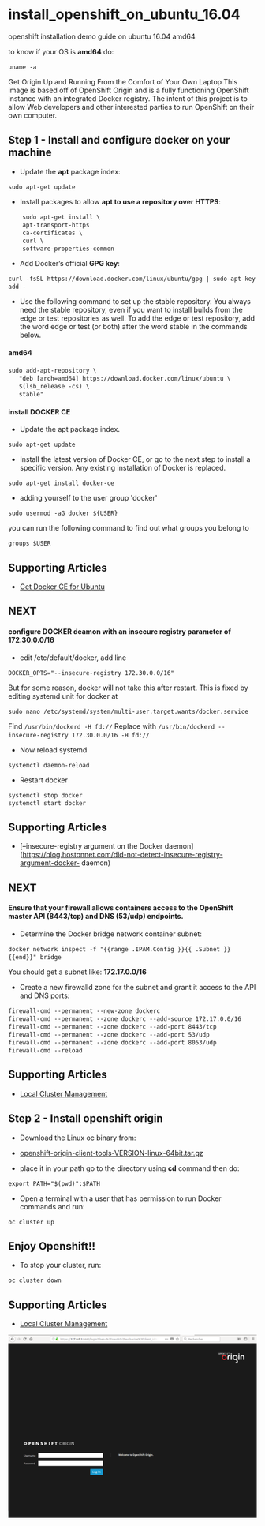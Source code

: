 # install_openshift_on_ubuntu_16.04
openshift installation demo guide on ubuntu 16.04 amd64

to know if your OS is **amd64** do:
```
uname -a
```

Get Origin Up and Running From the Comfort of Your Own Laptop
This image is based off of OpenShift Origin and is a fully functioning OpenShift instance with an integrated Docker registry. The
intent of this project is to allow Web developers and other interested parties to run OpenShift on their own computer.


Step 1 - Install and configure docker on your machine
---------------------------------------

* Update the **apt** package index:
```
sudo apt-get update
```
* Install packages to allow **apt to use a repository over HTTPS**:
```  
    sudo apt-get install \
    apt-transport-https 
    ca-certificates \
    curl \
    software-properties-common
 ```   
* Add Docker’s official **GPG key**:
 ```
 curl -fsSL https://download.docker.com/linux/ubuntu/gpg | sudo apt-key add -
 
 ```
* Use the following command to set up the stable repository. You always need the stable repository, even if you want to install builds from the edge or test repositories as well. To add the edge or test repository, add the word edge or test (or both) after the word stable in the commands below.
#### amd64
```
sudo add-apt-repository \
   "deb [arch=amd64] https://download.docker.com/linux/ubuntu \
   $(lsb_release -cs) \
   stable"
```
#### install DOCKER CE
* Update the apt package index.

```
sudo apt-get update
```

* Install the latest version of Docker CE, or go to the next step to install a specific version. Any existing installation of Docker is replaced.
```
sudo apt-get install docker-ce
```
*  adding yourself to the user group 'docker'
```
sudo usermod -aG docker ${USER}
```
you can run the following command to find out what groups you belong to
```
groups $USER
```

Supporting Articles
-------------------
- [Get Docker CE for Ubuntu](https://docs.docker.com/engine/installation/linux/docker-ce/ubuntu/)

NEXT
----
#### configure DOCKER deamon with an insecure registry parameter of 172.30.0.0/16

* edit /etc/default/docker, add line
```
DOCKER_OPTS="--insecure-registry 172.30.0.0/16"
```
But for some reason, docker will not take this after restart.
This is fixed by editing systemd unit for docker at
```
sudo nano /etc/systemd/system/multi-user.target.wants/docker.service
```
  Find
    ```
    /usr/bin/dockerd -H fd://
    ```
  Replace with 
    ```
    /usr/bin/dockerd --insecure-registry 172.30.0.0/16 -H fd://
    ``` 
* Now reload systemd
```
systemctl daemon-reload
```
* Restart docker
```
systemctl stop docker
systemctl start docker
```

Supporting Articles
-------------------
- [–insecure-registry argument on the Docker daemon](https://blog.hostonnet.com/did-not-detect-insecure-registry-argument-docker-
daemon)

NEXT
----

#### Ensure that your firewall allows containers access to the OpenShift master API (8443/tcp) and DNS (53/udp) endpoints.
* Determine the Docker bridge network container subnet:
```
docker network inspect -f "{{range .IPAM.Config }}{{ .Subnet }}{{end}}" bridge
```
You should get a subnet like: **172.17.0.0/16**

* Create a new firewalld zone for the subnet and grant it access to the API and DNS ports:
```
firewall-cmd --permanent --new-zone dockerc
firewall-cmd --permanent --zone dockerc --add-source 172.17.0.0/16
firewall-cmd --permanent --zone dockerc --add-port 8443/tcp
firewall-cmd --permanent --zone dockerc --add-port 53/udp
firewall-cmd --permanent --zone dockerc --add-port 8053/udp
firewall-cmd --reload
```

Supporting Articles
-------------------
- [Local Cluster Management](https://github.com/openshift/origin/blob/master/docs/cluster_up_down.md#linux)

Step 2 - Install openshift origin
----------------------------------

* Download the Linux oc binary from:

- [openshift-origin-client-tools-VERSION-linux-64bit.tar.gz](https://github.com/openshift/origin/releases)

* place it in your path
go to the directory using **cd** command then do:
``` 
export PATH="$(pwd)":$PATH
```

* Open a terminal with a user that has permission to run Docker commands and run:
``` 
oc cluster up
```
Enjoy Openshift!!
-----------------

* To stop your cluster, run:
``` 
oc cluster down
```
Supporting Articles
-------------------
- [Local Cluster Management](https://github.com/openshift/origin/blob/master/docs/cluster_up_down.md#linux)

![OpenShiftOrigin local running](https://github.com/ghomsi/install_openshift_on_ubuntu_16.04/raw/master/images/openshift.png)
